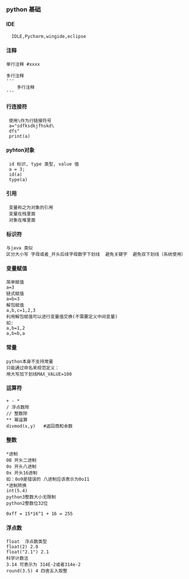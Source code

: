 ### python 基础
#### IDE
      IDLE,Pycharm,wingide,eclipse
#### 注释
    单行注释 #xxxx

    多行注释
    '''
        多行注释
    '''
#### 行连接符
     使用\作为行链接符号
     a="sdfksdkjfhskd\
     dfs"
     print(a)

#### pyhton对象
     id 标识, type 类型, value 值
     a = 3;
     id(a)
     type(a)

#### 引用
     变量称之为对象的引用
     变量在栈里面
     对象在堆里面
#### 标识符
    与java 类似
    区分大小写 字母或者_开头后续字母数字下划线  避免关键字  避免双下划线（系统使用）
#### 变量赋值
    简单赋值
    a=3
    链式赋值
    a=b=3
    解包赋值
    a,b,c=1,2,3
    利用解包赋值可以进行变量值交换(不需要定义中间变量)
    如:
    a,b=1,2
    a,b=b,a
#### 常量
    python本身不支持常量
    只能通过命名来规范定义：
    用大写加下划线MAX_VALUE=100
#### 运算符
    + - *
    / 浮点数除
    // 整数除
    ** 幂运算
    divmod(x,y)   #返回商和余数
#### 整数
    *进制
    0B 开头二进制
    0o 开头八进制
    0x 开头16进制
    如：0o9是错误的 八进制应该表示为0o11
    *进制转换
    int(5.4)
    python3整数大小无限制
    python2整数位32位
    
    0xff = 15*16^1 + 16 = 255
#### 浮点数
    float  浮点数类型
    float(2) 2.0
    float("2.1") 2.1
    科学计数法
    3.14 可表示为 314E-2或者314e-2
    round(3.5) 4 四舍五入取整
